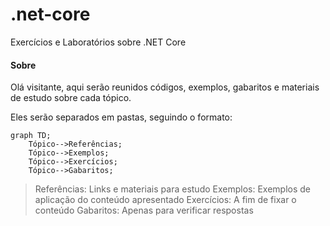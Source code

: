 # .net-core
Exercícios e Laboratórios sobre .NET Core



#### Sobre

Olá visitante, aqui serão reunidos códigos, exemplos, gabaritos e materiais de estudo sobre cada tópico.

Eles serão separados em pastas, seguindo o formato:

```mermaid
graph TD;
	Tópico-->Referências;
	Tópico-->Exemplos;
	Tópico-->Exercícios;
	Tópico-->Gabaritos;
```

> Referências: Links e materiais para estudo
> Exemplos: Exemplos de aplicação do conteúdo apresentado
> Exercícios: A fim de fixar o conteúdo
> Gabaritos: Apenas para verificar respostas



